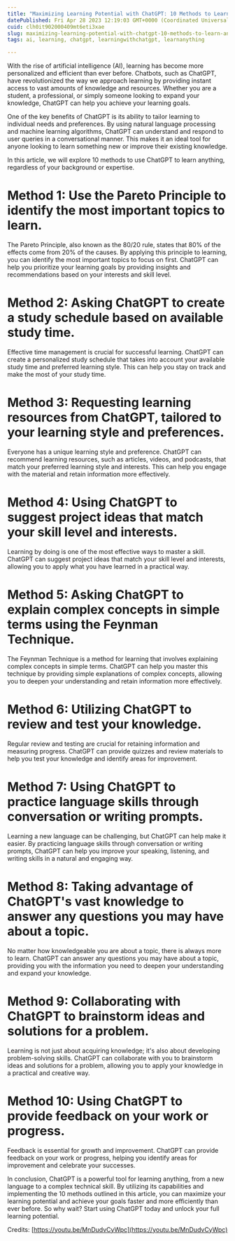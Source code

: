 ```yaml
---
title: "Maximizing Learning Potential with ChatGPT: 10 Methods to Learn Anything"
datePublished: Fri Apr 28 2023 12:19:03 GMT+0000 (Coordinated Universal Time)
cuid: clh0it902000409mt6eti3xae
slug: maximizing-learning-potential-with-chatgpt-10-methods-to-learn-anything
tags: ai, learning, chatgpt, learningwithchatgpt, learnanything

---
```


With the rise of artificial intelligence (AI), learning has become more personalized and efficient than ever before. Chatbots, such as ChatGPT, have revolutionized the way we approach learning by providing instant access to vast amounts of knowledge and resources. Whether you are a student, a professional, or simply someone looking to expand your knowledge, ChatGPT can help you achieve your learning goals.

One of the key benefits of ChatGPT is its ability to tailor learning to individual needs and preferences. By using natural language processing and machine learning algorithms, ChatGPT can understand and respond to user queries in a conversational manner. This makes it an ideal tool for anyone looking to learn something new or improve their existing knowledge.

In this article, we will explore 10 methods to use ChatGPT to learn anything, regardless of your background or expertise.

# Method 1: Use the Pareto Principle to identify the most important topics to learn.

The Pareto Principle, also known as the 80/20 rule, states that 80% of the effects come from 20% of the causes. By applying this principle to learning, you can identify the most important topics to focus on first. ChatGPT can help you prioritize your learning goals by providing insights and recommendations based on your interests and skill level.

# Method 2: Asking ChatGPT to create a study schedule based on available study time.

Effective time management is crucial for successful learning. ChatGPT can create a personalized study schedule that takes into account your available study time and preferred learning style. This can help you stay on track and make the most of your study time.

# Method 3: Requesting learning resources from ChatGPT, tailored to your learning style and preferences.

Everyone has a unique learning style and preference. ChatGPT can recommend learning resources, such as articles, videos, and podcasts, that match your preferred learning style and interests. This can help you engage with the material and retain information more effectively.

# Method 4: Using ChatGPT to suggest project ideas that match your skill level and interests.

Learning by doing is one of the most effective ways to master a skill. ChatGPT can suggest project ideas that match your skill level and interests, allowing you to apply what you have learned in a practical way.

# Method 5: Asking ChatGPT to explain complex concepts in simple terms using the Feynman Technique.

The Feynman Technique is a method for learning that involves explaining complex concepts in simple terms. ChatGPT can help you master this technique by providing simple explanations of complex concepts, allowing you to deepen your understanding and retain information more effectively.

# Method 6: Utilizing ChatGPT to review and test your knowledge.

Regular review and testing are crucial for retaining information and measuring progress. ChatGPT can provide quizzes and review materials to help you test your knowledge and identify areas for improvement.

# Method 7: Using ChatGPT to practice language skills through conversation or writing prompts.

Learning a new language can be challenging, but ChatGPT can help make it easier. By practicing language skills through conversation or writing prompts, ChatGPT can help you improve your speaking, listening, and writing skills in a natural and engaging way.

# Method 8: Taking advantage of ChatGPT's vast knowledge to answer any questions you may have about a topic.

No matter how knowledgeable you are about a topic, there is always more to learn. ChatGPT can answer any questions you may have about a topic, providing you with the information you need to deepen your understanding and expand your knowledge.

# Method 9: Collaborating with ChatGPT to brainstorm ideas and solutions for a problem.

Learning is not just about acquiring knowledge; it's also about developing problem-solving skills. ChatGPT can collaborate with you to brainstorm ideas and solutions for a problem, allowing you to apply your knowledge in a practical and creative way.

# Method 10: Using ChatGPT to provide feedback on your work or progress.

Feedback is essential for growth and improvement. ChatGPT can provide feedback on your work or progress, helping you identify areas for improvement and celebrate your successes.

In conclusion, ChatGPT is a powerful tool for learning anything, from a new language to a complex technical skill. By utilizing its capabilities and implementing the 10 methods outlined in this article, you can maximize your learning potential and achieve your goals faster and more efficiently than ever before. So why wait? Start using ChatGPT today and unlock your full learning potential.

Credits: [https://youtu.be/MnDudvCyWpc](https://youtu.be/MnDudvCyWpc)